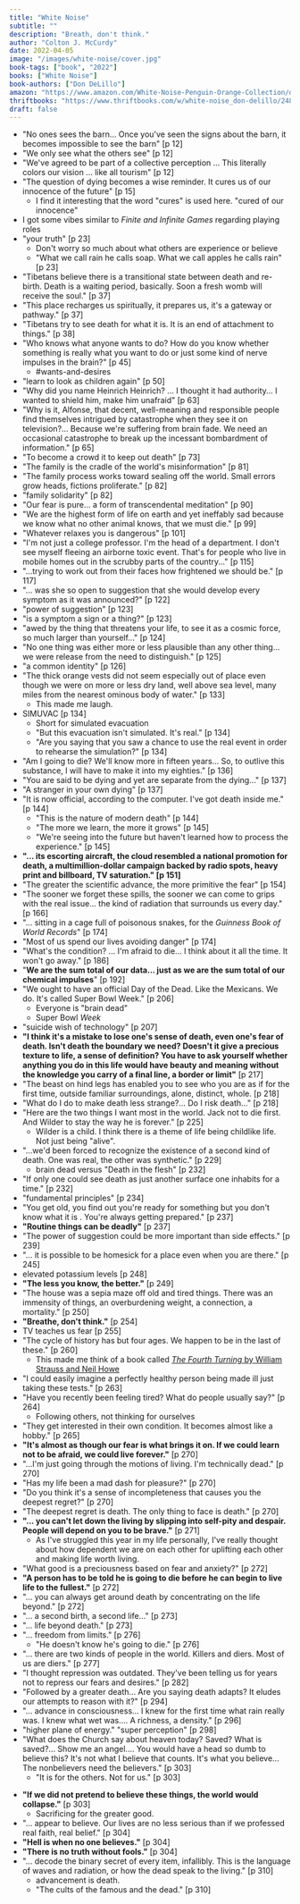 ```yaml
---
title: "White Noise"
subtitle: ""
description: "Breath, don't think."
author: "Colton J. McCurdy"
date: 2022-04-05
image: "/images/white-noise/cover.jpg"
book-tags: ["book", "2022"]
books: ["White Noise"]
book-authors: ["Don DeLillo"]
amazon: "https://www.amazon.com/White-Noise-Penguin-Orange-Collection/dp/0143129554/ref=sr_1_1?crid=FOD1ALZLN2KY&keywords=white+noise+don&qid=1649422929&sprefix=white+noise+don%2Caps%2C88&sr=8-1"
thriftbooks: "https://www.thriftbooks.com/w/white-noise_don-delillo/248156/?resultid=694c26f2-b822-457b-b3c3-f147a6926897#edition=11154640&idiq=23879563"
draft: false
---
```


- "No ones sees the barn... Once you've seen the signs about the barn, it becomes impossible to see the barn" [p 12]
- "We only see what the others see" [p 12]
- "We've agreed to be part of a collective perception ... This literally colors our vision ... like all tourism" [p 12]
- "The question of dying becomes a wise reminder. It cures us of our innocence of the future" [p 15]
	- I find it interesting that the word "cures" is used here. "cured of our innocence"
- I got some vibes similar to _Finite and Infinite Games_ regarding playing roles
- "your truth" [p 23]
	- Don't worry so much about what others are experience or believe
	- "What we call rain he calls soap. What we call apples he calls rain" [p 23]
-  "Tibetans believe there is a transitional state between death and re-birth. Death is a waiting period, basically. Soon a fresh womb will receive the soul." [p 37]
- "This place recharges us spiritually, it prepares us, it's a gateway or pathway." [p 37]
- "Tibetans try to see death for what it is. It is an end of attachment to things." [p 38]
- "Who knows what anyone wants to do? How do you know whether something is really what you want to do or just some kind of nerve impulses in the brain?" [p 45]
	- #wants-and-desires
- "learn to look as children again" [p 50]
- "Why did you name Heinrich Heinrich? ... I thought it had authority... I wanted to shield him, make him unafraid" [p 63]
- "Why is it, Alfonse, that decent, well-meaning and responsible people find themselves intrigued by catastrophe when they see it on television?... Because we're suffering from brain fade. We need an occasional catastrophe to break up the incessant bombardment of information." [p 65]
- "To become a crowd it to keep out death" [p 73]
- "The family is the cradle of the world's misinformation" [p 81]
- "The family process works toward sealing off the world. Small errors grow heads, fictions proliferate." [p 82]
- "family solidarity" [p 82]
- "Our fear is pure... a form of transcendental meditation" [p 90]
- "We are the highest form of life on earth and yet ineffably sad because we know what no other animal knows, that we must die." [p 99]
- "Whatever relaxes you is dangerous" [p 101]
- "I'm not just a college professor. I'm the head of a department. I don't see myself fleeing an airborne toxic event. That's for people who live in mobile homes out in the scrubby parts of the country..." [p 115]
- "...trying to work out from their faces how frightened we should be." [p 117]
- "... was she so open to suggestion that she would develop every symptom as it was announced?" [p 122]
- "power of suggestion" [p 123]
- "is a symptom a sign or a thing?" [p 123]
- "awed by the thing that threatens your life, to see it as a cosmic force, so much larger than yourself..." [p 124]
- "No one thing was either more or less plausible than any other thing... we were release from the need to distinguish." [p 125]
- "a common identity" [p 126]
- "The thick orange vests did not seem especially out of place even though we were on more or less dry land, well above sea level, many miles from the nearest ominous body of water." [p 133]
	- This made me laugh.
- SIMUVAC [p 134]
	- Short for simulated evacuation
	- "But this evacuation isn't simulated. It's real." [p 134]
	- "Are you saying that you saw a chance to use the real event in order to rehearse the simulation?" [p 134]
- "Am I going to die? We'll know more in fifteen years... So, to outlive this substance, I will have to make it into my eighties." [p 136]
- "You are said to be dying and yet are separate from the dying..." [p 137]
- "A stranger in your own dying" [p 137]
- "It is now official, according to the computer. I've got death inside me." [p 144]
	- "This is the nature of modern death" [p 144]
	- "The more we learn, the more it grows" [p 145]
	- "We're seeing into the future but haven't learned how to process the experience." [p 145]
- **"... its escorting aircraft, the cloud resembled a national promotion for death, a multimillion-dollar campaign backed by radio spots, heavy print and billboard, TV saturation." [p 151]**
- "The greater the scientific advance, the more primitive the fear" [p 154]
- "The sooner we forget these spills, the sooner we can come to grips with the real issue... the kind of radiation that surrounds us every day." [p 166]
- "... sitting in a cage full of poisonous snakes, for the _Guinness Book of World Records_" [p 174]
- "Most of us spend our lives avoiding danger" [p 174]
- "What's the condition? ... I'm afraid to die... I think about it all the time. It won't go away." [p 186]
- "**We are the sum total of our data... just as we are the sum total of our chemical impulses**" [p 192]
- "We ought to have an official Day of the Dead. Like the Mexicans. We do. It's called Super Bowl Week." [p 206]
	- Everyone is "brain dead"
	- Super Bowl _Week_
- "suicide wish of technology" [p 207]
- **"I think it's a mistake to lose one's sense of death, even one's fear of death. Isn't death the boundary we need? Doesn't it give a precious texture to life, a sense of definition? You have to ask yourself whether anything you do in this life would have beauty and meaning without the knowledge you carry of a final line, a border or limit"** [p 217]
- "The beast on hind legs has enabled you to see who you are as if for the first time, outside familiar surroundings, alone, distinct, whole. [p 218]
- "What do I do to make death less strange?... Do I risk death..." [p 218]
- "Here are the two things I want most in the world. Jack not to die first. And Wilder to stay the way he is forever." [p 225]
	- Wilder is a child. I think there is a theme of life being childlike life. Not just being "alive".
- "...we'd been forced to recognize the existence of a second kind of death. One was real, the other was synthetic." [p 229]
	- brain dead versus "Death in the flesh" [p 232]
- "If only one could see death as just another surface one inhabits for a time." [p 232]
- "fundamental principles" [p 234]
- "You get old, you find out you're ready for something but you don't know what it is . You're always getting prepared." [p 237]
- **"Routine things can be deadly"** [p 237]
- "The power of suggestion could be more important than side effects." [p 239]
- "... it is possible to be homesick for a place even when you are there." [p 245]
- elevated potassium levels [p 248]
- **"The less you know, the better."** [p 249]
- "The house was a sepia maze off old and tired things. There was an immensity of things, an overburdening weight, a connection, a mortality." [p 250]
- **"Breathe, don't think."** [p 254]
- TV teaches us fear [p 255]
- "The cycle of history has but four ages. We happen to be in the last of these." [p 260]
	- This made me think of a book called [_The Fourth Turning_ by William Strauss and Neil Howe](https://www.amazon.com/dp/055306682X/?coliid=I2XW1DRD53I5N9&colid=2CHIO0WOEKRB2&psc=0&ref_=lv_ov_lig_dp_it)
- "I could easily imagine a perfectly healthy person being made ill just taking these tests." [p 263]
- "Have you recently been feeling tired? What do people usually say?" [p 264]
	- Following others, not thinking for ourselves
- "They get interested in their own condition. It becomes almost like a hobby." [p 265]
- **"It's almost as though our fear is what brings it on. If we could learn not to be afraid, we could live forever."** [p 270]
- "...I'm just going through the motions of living. I'm technically dead." [p 270]
- "Has my life been a mad dash for pleasure?" [p 270]
- "Do you think it's a sense of incompleteness that causes you the deepest regret?" [p 270]
- "The deepest regret is death. The only thing to face is death." [p 270]
- **"... you can't let down the living by slipping into self-pity and despair. People will depend on you to be brave."** [p 271]
	- As I've struggled this year in my life personally, I've really thought about how dependent we are on each other for uplifting each other and making life worth living.
- "What good is a preciousness based on fear and anxiety?" [p 272]
- **"A person has to be told he is going to die before he can begin to live life to the fullest."** [p 272]
- "... you can always get around death by concentrating on the life beyond." [p 272]
- "... a second birth, a second life..." [p 273]
- "... life beyond death." [p 273]
- "... freedom from limits." [p 276]
	- "He doesn't know he's going to die." [p 276]
- "... there are two kinds of people in the world. Killers and diers. Most of us are diers." [p 277]
- "I thought repression was outdated. They've been telling us for years not to repress our fears and desires." [p 282]
- "Followed by a greater death... Are you saying death adapts? It eludes our attempts to reason with it?" [p 294]
- "... advance in consciousness... I knew for the first time what rain really was. I knew what wet was.... A richness, a density." [p 296]
- "higher plane of energy." "super perception" [p 298]
- "What does the Church say about heaven today? Saved? What is saved?... Show me an angel.... You would have a head so dumb to believe this? It's not what I believe that counts. It's what you believe... The nonbelievers need the believers." [p 303]
	- "It is for the others. Not for us." [p 303]
* **"If we did not pretend to believe these things, the world would collapse."** [p 303]
	* Sacrificing for the greater good.
* "... appear to believe. Our lives are no less serious than if we professed real faith, real belief." [p 304]
* **"Hell is when no one believes."** [p 304]
* **"There is no truth without fools."** [p 304]
* "... decode the binary secret of every item, infallibly. This is the language of waves and radiation, or how the dead speak to the living." [p 310]
	* advancement is death.
	* "The cults of the famous and the dead." [p 310]
